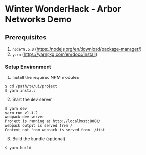 # Winter WonderHack - Arbor Networks Demo

## Prerequisites

1. `node^9.5.0` (https://nodejs.org/en/download/package-manager/)
2. `yarn` (https://yarnpkg.com/en/docs/install)

### Setup Environment

1. Install the required NPM modules
```
$ cd /path/to/ui/project
$ yarn install
```
2. Start the dev server
```
$ yarn dev
yarn run v1.3.2
webpack-dev-server
Project is running at http://localhost:8080/
webpack output is served from /
Content not from webpack is served from ./dist
```
3. Build the bundle (optional)
```
$ yarn build
```